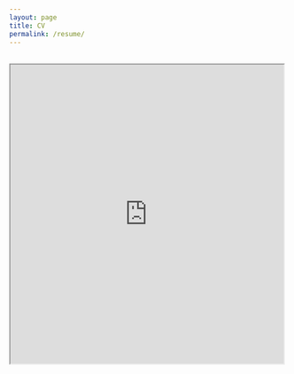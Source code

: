 ```yaml
---
layout: page
title: CV
permalink: /resume/
---
```


<div class='manual-container'>
<div layout="vertical" layout-fill>
<md-content>
<section class="wrapper" id="cv">
<br/>
<iframe src="https://kariemoorman.github.io/CV-Karie_Moorman.docx_Fall2018.pdf" type="application/pdf" width="98%;" height="540px;"> 

<p>It appears you don't have a PDF plug-in for this browser. Not a problem... Go to <a href = "https://drive.google.com/file/d/1XeZCZsaOTJQO6HQLyFBbUVm_y962RxJj/view?usp=sharing" target="_blank"><strong>cv_karie_moorman.pdf</strong></a> to download the PDF file.</a></p>  
</iframe>
<br/>
<br/>
</section>
</md-content>
</div>
</div>
